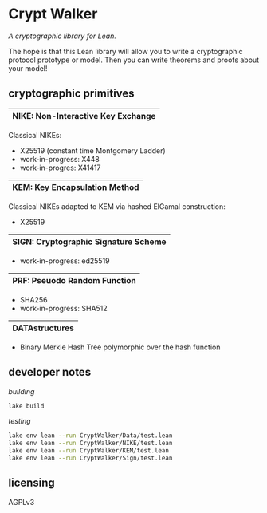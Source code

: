 # Crypt Walker

*A cryptographic library for Lean.*


The hope is that this Lean library will allow you to
write a cryptographic protocol prototype or model.
Then you can write theorems and proofs about your model!


## cryptographic primitives

| NIKE: Non-Interactive Key Exchange |
|:---:|

Classical NIKEs:
* X25519 (constant time Montgomery Ladder)
* work-in-progress: X448
* work-in-progres: X41417

| KEM: Key Encapsulation Method |
|:---:|

Classical NIKEs adapted to KEM via hashed ElGamal construction:
* X25519

| SIGN: Cryptographic Signature Scheme |
|:---:|
* work-in-progress: ed25519

| PRF: Pseuodo Random Function |
|:---:|
* SHA256
* work-in-progress: SHA512

| DATAstructures |
|:---:|
* Binary Merkle Hash Tree polymorphic over the hash function


## developer notes

*building*

```bash
lake build
```

*testing*

```bash
lake env lean --run CryptWalker/Data/test.lean 
lake env lean --run CryptWalker/NIKE/test.lean 
lake env lean --run CryptWalker/KEM/test.lean 
lake env lean --run CryptWalker/Sign/test.lean 
```

## licensing

AGPLv3

